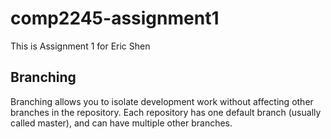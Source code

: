 # comp2245-assignment1
This is Assignment 1 for Eric Shen
## Branching
Branching allows you to isolate development work without
affecting other branches in the repository. Each repository
has one default branch (usually called master), and can have
multiple other branches.